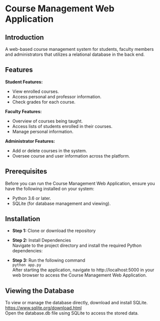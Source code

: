 # Course Management Web Application

## Introduction
A web-based course management system for students, faculty members and administrators that utilizes a relational database in the back end.

## Features
**Student Features:**
* View enrolled courses.
* Access personal and professor information.
* Check grades for each course.

**Faculty Features:**
* Overview of courses being taught.
* Access lists of students enrolled in their courses.
* Manage personal information.

**Administrator Features:**
* Add or delete courses in the system.
* Oversee course and user information across the platform.

## Prerequisites
Before you can run the Course Management Web Application, ensure you have the following installed on your system:

* Python 3.6 or later.
* SQLite (for database management and viewing).

## Installation
* **Step 1:** Clone or download the repository <br>

* **Step 2:** Install Dependencies <br>
Navigate to the project directory and install the required Python dependencies:

* **Step 3:** Run the following command <br>
`python app.py` <br>
After starting the application, navigate to http://localhost:5000 in your web browser to access the Course Management Web Application.

## Viewing the Database
To view or manage the database directly, download and install SQLite. <br>
https://www.sqlite.org/download.html <br>
Open the database.db file using SQLite to access the stored data.
